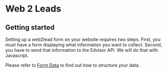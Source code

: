# Web 2 Leads

## Getting started

Setting up a web2lead form on your website requires two steps.
First, you must have a form displaying what information you want to collect.
Second, you have to send that information to the Edvisor API. We will do that with Javascript.

Please refer to [Form Data](#form-data) to find out how to structure your data.

